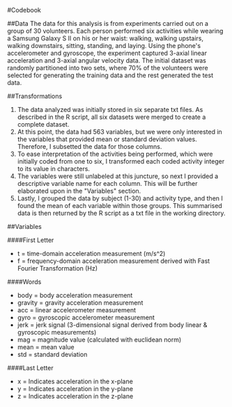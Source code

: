 #Codebook

##Data
The data for this analysis is from experiments carried out on a group of 30 volunteers. Each person performed six activities while wearing a Samsung Galaxy S II on his or her waist: walking, walking upstairs, walking downstairs, sitting, standing, and laying. Using the phone's accelerometer and gyroscope, the experiment captured 3-axial linear acceleration and 3-axial angular velocity data. The initial dataset was randomly partitioned into two sets, where 70% of the volunteers were selected for generating the training data and the rest generated the test data.

##Transformations
1. The data analyzed was initially stored in six separate txt files.  As described in the R script, all six datasets were merged to create a complete dataset.
2. At this point, the data had 563 variables, but we were only interested in the variables that provided mean or standard deviation values.  Therefore, I subsetted the data for those columns.
3. To ease interpretation of the activities being performed, which were initially coded from one to six, I transformed each coded activity integer to its value in characters.
4. The variables were still unlabeled at this juncture, so next I provided a descriptive variable name for each column.  This will be further elaborated upon in the "Variables" section.
5. Lastly, I grouped the data by subject (1-30) and activity type, and then I found the mean of each variable within those groups.  This summarised data is then returned by the R script as a txt file in the working directory.

##Variables

####First Letter
* t = time-domain acceleration measurement (m/s^2)
* f = frequency-domain acceleration measurement derived with Fast Fourier Transformation (Hz)

####Words
* body = body acceleration measurement
* gravity = gravity acceleration measurement
* acc = linear accelerometer measurement
* gyro = gyroscopic accelerometer measurement
* jerk = jerk signal (3-dimensional signal derived from body linear & gyroscopic measurements)
* mag = magnitude value (calculated with euclidean norm)
* mean = mean value
* std = standard deviation 

####Last Letter
* x = Indicates acceleration in the x-plane
* y = Indicates acceleration in the y-plane
* z = Indicates acceleration in the z-plane



